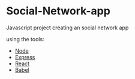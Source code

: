 # Social-Network-app
Javascript project creating an social network app

using  the tools: 
* [Node](https://nodejs.org/en/)
* [Express](https://expressjs.com/)
* [React](https://reactjs.org/)
* [Babel](https://babeljs.io/)



